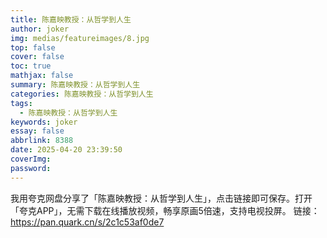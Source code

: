 ```yaml
---
title: 陈嘉映教授：从哲学到人生
author: joker
img: medias/featureimages/8.jpg
top: false
cover: false
toc: true
mathjax: false
summary: 陈嘉映教授：从哲学到人生
categories: 陈嘉映教授：从哲学到人生
tags:
  - 陈嘉映教授：从哲学到人生
keywords: joker
essay: false
abbrlink: 8388
date: 2025-04-20 23:39:50
coverImg:
password:
---
```


我用夸克网盘分享了「陈嘉映教授：从哲学到人生」，点击链接即可保存。打开「夸克APP」，无需下载在线播放视频，畅享原画5倍速，支持电视投屏。
链接：https://pan.quark.cn/s/2c1c53af0de7
